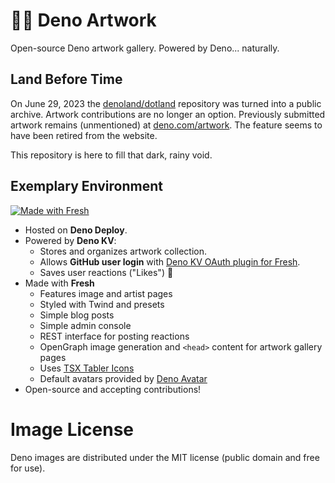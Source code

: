 # 🎨🦕 Deno Artwork

Open-source Deno artwork gallery. Powered by Deno... naturally.

## Land Before Time

On June 29, 2023 the [denoland/dotland](https://github.com/denoland/dotland)
repository was turned into a public archive. Artwork contributions are no longer
an option. Previously submitted artwork remains (unmentioned) at
[deno.com/artwork](https://deno.com/artwork). The feature seems to have been
retired from the website.

This repository is here to fill that dark, rainy void.

## Exemplary Environment

[![Made with Fresh](https://fresh.deno.dev/fresh-badge-dark.svg)](https://fresh.deno.dev)

- Hosted on __Deno Deploy__.
- Powered by __Deno KV__:
  - Stores and organizes artwork collection.
  - Allows __GitHub user login__ with [Deno KV OAuth plugin for Fresh](https://deno.land/x/deno_kv_oauth@v0.7.0).
  - Saves user reactions ("Likes") 🍕
- Made with __Fresh__
  - Features image and artist pages
  - Styled with Twind and presets
  - Simple blog posts
  - Simple admin console
  - REST interface for posting reactions
  - OpenGraph image generation and `<head>` content for artwork gallery pages
  - Uses [TSX Tabler Icons](https://tabler-icons-tsx.deno.dev/)
  - Default avatars provided by [Deno Avatar](https://deno-avatar.deno.dev/)
- Open-source and accepting contributions!

# Image License
Deno images are distributed under the MIT license (public domain and free for use).
